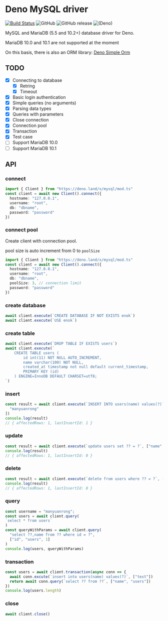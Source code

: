 # Deno MySQL driver

[![Build Status](https://www.travis-ci.org/manyuanrong/deno_mysql.svg?branch=master)](https://www.travis-ci.org/manyuanrong/deno_mysql)
![GitHub](https://img.shields.io/github/license/manyuanrong/deno_mysql.svg)
![GitHub release](https://img.shields.io/github/release/manyuanrong/deno_mysql.svg)
![(Deno)](https://img.shields.io/badge/deno-0.35.0-green.svg)

MySQL and MariaDB (5.5 and 10.2+) database driver for Deno.

MariaDB 10.0 and 10.1 are not supported at the moment

On this basis, there is also an ORM library: [Deno Simple Orm](https://github.com/manyuanrong/dso)

## TODO

- [x] Connecting to database
  - [x] Retring
  - [x] Timeout
- [x] Basic login authentication
- [x] Simple queries (no arguments)
- [x] Parsing data types
- [x] Queries with parameters
- [x] Close connection
- [x] Connection pool
- [x] Transaction
- [x] Test case
- [ ] Support MariaDB 10.0
- [ ] Support MariaDB 10.1

## API

### connect

```ts
import { Client } from "https://deno.land/x/mysql/mod.ts"
const client = await new Client().connect({
  hostname: "127.0.0.1",
  username: "root",
  db: "dbname",
  password: "password"
})
```

### connect pool

Create client with connection pool.

pool size is auto increment from 0 to `poolSize`

```ts
import { Client } from "https://deno.land/x/mysql/mod.ts"
const client = await new Client().connect({
  hostname: "127.0.0.1",
  username: "root",
  db: "dbname",
  poolSize: 3, // connection limit
  password: "password"
})
```

### create database

```ts
await client.execute(`CREATE DATABASE IF NOT EXISTS enok`)
await client.execute(`USE enok`)
```

### create table

```ts
await client.execute(`DROP TABLE IF EXISTS users`)
await client.execute(`
    CREATE TABLE users (
        id int(11) NOT NULL AUTO_INCREMENT,
        name varchar(100) NOT NULL,
        created_at timestamp not null default current_timestamp,
        PRIMARY KEY (id)
    ) ENGINE=InnoDB DEFAULT CHARSET=utf8;
`)
```

### insert

```ts
const result = await client.execute(`INSERT INTO users(name) values(?)`, [
  "manyuanrong"
])
console.log(result)
// { affectedRows: 1, lastInsertId: 1 }
```

### update

```ts
const result = await client.execute(`update users set ?? = ?`, ["name", "MYR"])
console.log(result)
// { affectedRows: 1, lastInsertId: 0 }
```

### delete

```ts
const result = await client.execute(`delete from users where ?? = ?`, ["id", 1])
console.log(result)
// { affectedRows: 1, lastInsertId: 0 }
```

### query

```ts
const username = "manyuanrong";
const users = await client.query(
`select * from users`
)
const queryWithParams = await client.query(
  "select ??,name from ?? where id = ?",
  ["id", "users", 1]
)
console.log(users, queryWithParams)
```

### transaction

```ts
const users = await client.transaction(async conn => {
  await conn.excute(`insert into users(name) values(?)`, ["test"])
  return await conn.query(`select ?? from ??`, ["name", "users"])
})
console.log(users.length)
```

### close

```ts
await client.close()
```
